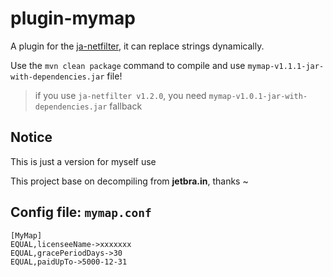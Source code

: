 # plugin-mymap

A plugin for the [ja-netfilter](https://github.com/ja-netfilter/ja-netfilter), it can replace strings dynamically.

Use the `mvn clean package` command to compile and use `mymap-v1.1.1-jar-with-dependencies.jar` file!

> if you use `ja-netfilter v1.2.0`, you need `mymap-v1.0.1-jar-with-dependencies.jar` fallback  

## Notice

This is just a version for myself use

This project base on decompiling from **jetbra.in**, thanks ~

## Config file: `mymap.conf`

```
[MyMap]
EQUAL,licenseeName->xxxxxxx
EQUAL,gracePeriodDays->30
EQUAL,paidUpTo->5000-12-31
```